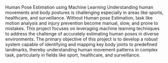 Human Pose Estimation using Machine Learning
Understanding human movements and body postures is challenging especially in areas like sports, healthcare, and surveillance. Without Human pose Estimation, task like motion analysis and injury prevention become manual, slow, and prone to mistakes.
This project focuses on leveraging machine learning techniques to address the challenge of accurately estimating human poses in diverse environments. The primary objective of this project is to develop a robust system capable of identifying and mapping key body joints to predefined landmarks, thereby understanding human movement patterns in complex task, particularly in fields like sport, healthcare, and surveillance. 
